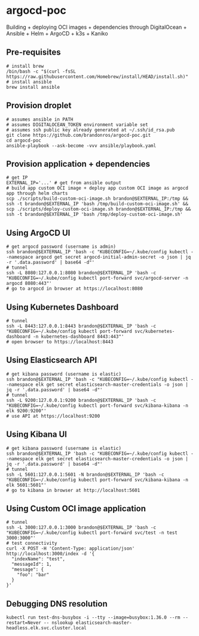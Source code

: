 # argocd-poc
Building + deploying OCI images + dependencies through DigitalOcean + Ansible + Helm + ArgoCD + k3s + Kaniko

## Pre-requisites

```shell
# install brew
/bin/bash -c "$(curl -fsSL https://raw.githubusercontent.com/Homebrew/install/HEAD/install.sh)"
# install ansible
brew install ansible
```

## Provision droplet

```shell
# assumes ansible in PATH
# assumes DIGITALOCEAN_TOKEN environment variable set
# assumes ssh public key already generated at ~/.ssh/id_rsa.pub
git clone https://github.com/brandonros/argocd-poc.git
cd argocd-poc
ansible-playbook --ask-become -vvv ansible/playbook.yaml
```

## Provision application + dependencies

```shell
# get IP
EXTERNAL_IP='...' # get from ansible output
# build app custom OCI image + deploy app custom OCI image as argocd app through helm charts
scp ./scripts/build-custom-oci-image.sh brandon@$EXTERNAL_IP:/tmp && ssh -t brandon@$EXTERNAL_IP 'bash /tmp/build-custom-oci-image.sh' && scp ./scripts/deploy-custom-oci-image.sh brandon@$EXTERNAL_IP:/tmp && ssh -t brandon@$EXTERNAL_IP 'bash /tmp/deploy-custom-oci-image.sh'
```

## Using ArgoCD UI

```shell
# get argocd password (username is admin)
ssh brandon@$EXTERNAL_IP 'bash -c "KUBECONFIG=~/.kube/config kubectl --namespace argocd get secret argocd-initial-admin-secret -o json | jq -r '.data.password' | base64 -d"'
# tunnel
ssh -L 8080:127.0.0.1:8080 brandon@$EXTERNAL_IP 'bash -c "KUBECONFIG=~/.kube/config kubectl port-forward svc/argocd-server -n argocd 8080:443"'
# go to argocd in browser at https://localhost:8080
```

## Using Kubernetes Dashboard

```shell
# tunnel
ssh -L 8443:127.0.0.1:8443 brandon@$EXTERNAL_IP 'bash -c "KUBECONFIG=~/.kube/config kubectl port-forward svc/kubernetes-dashboard -n kubernetes-dashboard 8443:443"'
# open browser to https://localhost:8443
```

## Using Elasticsearch API

```shell
# get kibana password (username is elastic)
ssh brandon@$EXTERNAL_IP 'bash -c "KUBECONFIG=~/.kube/config kubectl --namespace elk get secret elasticsearch-master-credentials -o json | jq -r '.data.password' | base64 -d"'
# tunnel
ssh -L 9200:127.0.0.1:9200 brandon@$EXTERNAL_IP 'bash -c "KUBECONFIG=~/.kube/config kubectl port-forward svc/kibana-kibana -n elk 9200:9200"'
# use API at https://localhost:9200
```

## Using Kibana UI

```shell
# get kibana password (username is elastic)
ssh brandon@$EXTERNAL_IP 'bash -c "KUBECONFIG=~/.kube/config kubectl --namespace elk get secret elasticsearch-master-credentials -o json | jq -r '.data.password' | base64 -d"'
# tunnel
ssh -L 5601:127.0.0.1:5601 -N brandon@$EXTERNAL_IP 'bash -c "KUBECONFIG=~/.kube/config kubectl port-forward svc/kibana-kibana -n elk 5601:5601"'
# go to kibana in browser at http://localhost:5601
```

## Using Custom OCI image application

```shell
# tunnel
ssh -L 3000:127.0.0.1:3000 brandon@$EXTERNAL_IP 'bash -c "KUBECONFIG=~/.kube/config kubectl port-forward svc/test -n test 3000:3000"'
# test connectivity
curl -X POST -H 'Content-Type: application/json' http://localhost:3000/index -d '{
  "indexName": "test",
  "messageId": 1,
  "message": {
    "foo": "bar"
  }
}'
```

## Debugging DNS resolution

```shell
kubectl run test-dns-busybox -i --tty --image=busybox:1.36.0 --rm --restart=Never -- nslookup elasticsearch-master-headless.elk.svc.cluster.local
```
